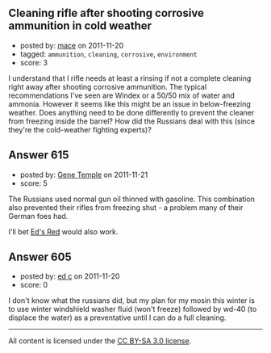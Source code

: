 ## Cleaning rifle after shooting corrosive ammunition in cold weather

- posted by: [mace](https://stackexchange.com/users/-1/163-mace) on 2011-11-20
- tagged: `ammunition`, `cleaning`, `corrosive`, `environment`
- score: 3

I understand that I rifle needs at least a rinsing if not a complete cleaning right away after shooting corrosive ammunition. The typical recommendations I've seen are Windex or a 50/50 mix of water and ammonia. However it seems like this might be an issue in below-freezing weather. Does anything need to be done differently to prevent the cleaner from freezing inside the barrel? How did the Russians deal with this (since they're the cold-weather fighting experts)?


## Answer 615

- posted by: [Gene Temple](https://stackexchange.com/users/-1/254-gene-temple) on 2011-11-21
- score: 5

<p>The Russians used normal gun oil thinned with gasoline.  This combination also prevented their rifles from freezing shut - a problem many of their German foes had.</p>

<p>I'll bet <a href="http://www.handloads.com/articles/default.asp?id=9" rel="nofollow">Ed's Red</a> would also work.</p>



## Answer 605

- posted by: [ed c](https://stackexchange.com/users/-1/261-ed-c) on 2011-11-20
- score: 0

I don't know what the russians did, but my plan for my mosin this winter is to use winter windshield washer fluid (won't freeze) followed by wd-40 (to displace the water) as a preventative until I can do a full cleaning.



---

All content is licensed under the [CC BY-SA 3.0 license](https://creativecommons.org/licenses/by-sa/3.0/).
